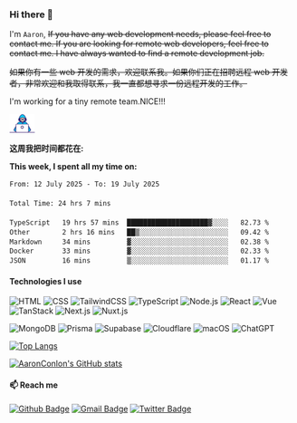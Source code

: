### Hi there 👋

I'm `Aaron`, ~~If you have any web development needs, please feel free to contact me. If you are looking for remote web developers, feel free to contact me. I have always wanted to find a remote development job.~~

~~如果你有一些 web 开发的需求，欢迎联系我。如果你们正在招聘远程 web 开发者，非常欢迎和我取得联系，我一直都想寻求一份远程开发的工作。~~

I'm working for a tiny remote team.NICE!!!

<img alt="Coding gif" src="./assets/Developer.gif" width="45" /> 

**这周我把时间都花在:**

**This week, I spent all my time on:**

<!--START_SECTION:waka-->

```txt
From: 12 July 2025 - To: 19 July 2025

Total Time: 24 hrs 7 mins

TypeScript   19 hrs 57 mins  ████████████████████▓░░░░   82.73 %
Other        2 hrs 16 mins   ██▒░░░░░░░░░░░░░░░░░░░░░░   09.42 %
Markdown     34 mins         ▓░░░░░░░░░░░░░░░░░░░░░░░░   02.38 %
Docker       33 mins         ▓░░░░░░░░░░░░░░░░░░░░░░░░   02.33 %
JSON         16 mins         ▒░░░░░░░░░░░░░░░░░░░░░░░░   01.17 %
```

<!--END_SECTION:waka-->

#### Technologies I use

![HTML](https://img.shields.io/badge/-HTML5-E34F26?style=flat&logo=html5&logoColor=white) ![CSS](https://img.shields.io/badge/-CSS3-1572B6?style=flat&logo=css3&logoColor=white) ![TailwindCSS](https://img.shields.io/badge/-TailwindCSS-38B2AC?style=flat&logo=tailwind-css&logoColor=white)
![TypeScript](https://img.shields.io/badge/-TypeScript-000000?style=flat&logo=typescript) ![Node.js](https://img.shields.io/badge/-Node.js-222222?style=flat&logo=node.js&logoColor=339933) ![React](https://img.shields.io/badge/-React-222222?style=flat&logo=React&logoColor=61DAFB) ![Vue](https://img.shields.io/badge/-Vue-222222?style=flat&logo=Vue.js&logoColor=4FC08D) ![TanStack](https://img.shields.io/badge/-TanStack-FF4154?style=flat&logo=react-query&logoColor=white) ![Next.js](https://img.shields.io/badge/-Next.js-000000?style=flat&logo=nextdotjs&logoColor=white) ![Nuxt.js](https://img.shields.io/badge/-Nuxt.js-00C58E?style=flat&logo=nuxtdotjs&logoColor=white)

![MongoDB](https://img.shields.io/badge/-MongoDB-47A248?style=flat&logo=mongodb&logoColor=white) ![Prisma](https://img.shields.io/badge/-Prisma-2D3748?style=flat&logo=prisma&logoColor=white) ![Supabase](https://img.shields.io/badge/-Supabase-3ECF8E?style=flat&logo=supabase&logoColor=white) ![Cloudflare](https://img.shields.io/badge/-Cloudflare-F38020?style=flat&logo=cloudflare&logoColor=white) ![macOS](https://img.shields.io/badge/-macOS-000000?style=flat&logo=apple&logoColor=white) ![ChatGPT](https://img.shields.io/badge/-ChatGPT-412991?style=flat&logo=openai&logoColor=white)


[![Top Langs](https://github-readme-stats.vercel.app/api/top-langs/?username=AaronConlon&layout=compact)](https://github.com/anuraghazra/github-readme-stats)

[![AaronConlon's GitHub stats](https://github-readme-stats.vercel.app/api?username=AaronConlon&theme=dracula)](https://github.com/anuraghazra/github-readme-stats)

#### 📫 Reach me
[![Github Badge](https://img.shields.io/badge/-Github-24292e?style=flat&logo=github&logoColor=white&link=)](https://github.com/AaronConlon) [![Gmail Badge](https://img.shields.io/badge/-Gmail-c14438?style=flat-square&logo=Gmail&logoColor=white&link=mailto:rivenqinyy@gmail@gmail.com)](mailto:rivenqinyy@gmail.com) [![Twitter Badge](https://img.shields.io/badge/-Twitter-1DA1F2?style=flat&logo=twitter&logoColor=white&link=https://twitter.com/AaronConlonDev)](https://twitter.com/AaronConlonDev)

